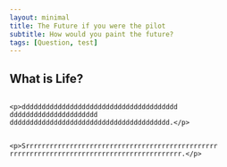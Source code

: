 ```yaml
---
layout: minimal
title: The Future if you were the pilot 
subtitle: How would you paint the future?
tags: [Question, test]
---
```

<!DOCTYPE html>
<html>
<head>
<meta name="viewport" content="width=device-width, initial-scale=1">
<style>
* {
  box-sizing: border-box;
}

/* Create two equal columns that floats next to each other */
.column {
  float: left;
  width: 50%;
  padding: 10px;
  height: 300px; /* Should be removed. Only for demonstration */
}

/* Clear floats after the columns */
.row:after {
  content: "";
  display: table;
  clear: both;
}
</style>
</head>
<body>

<h2>What is Life?</h2>

<div class="row">
  <div class="column">
    
    <p>ddddddddddddddddddddddddddddddddddddddd
    dddddddddddddddddddddd
    dddddddddddddddddddddddddddddddddddddddd.</p>
  </div>
  <div class="column">
   
    <p>Srrrrrrrrrrrrrrrrrrrrrrrrrrrrrrrrrrrrrrrrrrrrrrrr
    rrrrrrrrrrrrrrrrrrrrrrrrrrrrrrrrrrrrrrrrrrr.</p>
  </div>
</div>

</body>
</html>
